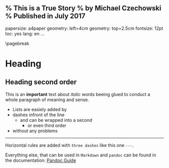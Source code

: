 % This is a True Story
% by Michael Czechowski
% Published in July 2017
---
  papersize: a4paper
  geometry: left=4cm
  geometry: top=2.5cm
  fontsize: 12pt
  toc: yes
  lang: en
...
<!--
# Introduction

It is possible to hide content from beening compiled. Just use the HTML comment tags.
-->

\pagebreak

# Heading

## Heading second order

This is an **important** text about *italic* words beeing glued to conduct a whole paragraph of meaning and sense.

- Lists are easiely added by
- dashes infront of the line
    - and can be wrapped into a second
        - or even third order
- without any problems

---

Horizontal rules are added with `three dashes` like this one `---`.

Everything else, that can be used in `Markdown` and `pandoc` can be found in the documentation: [Pandoc Guide](http://#)

